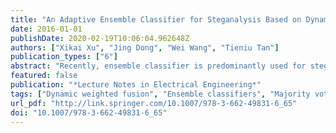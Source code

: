 ```yaml
---
title: "An Adaptive Ensemble Classifier for Steganalysis Based on Dynamic Weighted Fusion"
date: 2016-01-01
publishDate: 2020-02-19T10:06:04.962648Z
authors: ["Xikai Xu", "Jing Dong", "Wei Wang", "Tieniu Tan"]
publication_types: ["6"]
abstract: "Recently, ensemble classifier is predominantly used for steganalysis of digital media, due to its efficiency when working with high-dimensional feature sets and large databases. While fusing the decisions of many weak base classifiers, the majority voting rule is often used, which has the disadvantage that all the classifiers have the same authority regardless of their individual classification abilities. In this paper, we propose a new dynamic weighted fusion method for steganalysis which can be adaptive to input testing samples. For each testing sample, the weight of each base classifier is dynamically assigned according to the distance between the testing sample and the classifier. Experimental results show that the proposed method is able to increase steganalysis performance."
featured: false
publication: "*Lecture Notes in Electrical Engineering*"
tags: ["Dynamic weighted fusion", "Ensemble classifiers", "Majority voting", "Steganalysis", "Steganography"]
url_pdf: "http://link.springer.com/10.1007/978-3-662-49831-6_65"
doi: "10.1007/978-3-662-49831-6_65"
---
```


